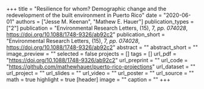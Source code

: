 +++
title = "Resilience for whom? Demographic change and the redevelopment of the built environment in Puerto Rico"
date = "2020-06-01"
authors = ["Jesse M. Keenan", "Mathew E. Hauer"]
publication_types = ["2"]
publication = "Environmental Research Letters, (15), 7, _pp. 074028_, https://doi.org/10.1088/1748-9326/ab92c2"
publication_short = "Environmental Research Letters, (15), 7, _pp. 074028_, https://doi.org/10.1088/1748-9326/ab92c2"
abstract = ""
abstract_short = ""
image_preview = ""
selected = false
projects = []
tags = []
url_pdf = "https://doi.org/10.1088/1748-9326/ab92c2"
url_preprint = ""
url_code = "https://github.com/mathewhauer/puerto-rico-projections"
url_dataset = ""
url_project = ""
url_slides = ""
url_video = ""
url_poster = ""
url_source = ""
math = true
highlight = true
[header]
image = ""
caption = ""
+++
